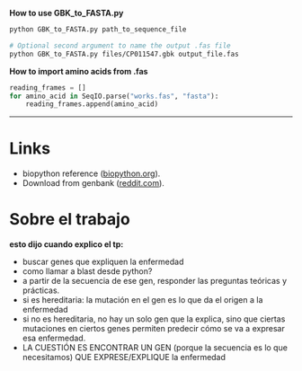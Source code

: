 **How to use GBK_to_FASTA.py**
```bash
python GBK_to_FASTA.py path_to_sequence_file

# Optional second argument to name the output .fas file
python GBK_to_FASTA.py files/CP011547.gbk output_file.fas
```

**How to import amino acids from .fas**
```python
reading_frames = []
for amino_acid in SeqIO.parse("works.fas", "fasta"):
    reading_frames.append(amino_acid)
```


---

# Links
* biopython reference ([biopython.org](http://biopython.org/DIST/docs/tutorial/Tutorial.html)).
* Download from genbank ([reddit.com](https://www.reddit.com/r/bioinformatics/comments/5h4qnc/what_is_the_best_way_to_download_genbank_data/)).

# Sobre el trabajo

**esto dijo cuando explico el tp:**
* buscar genes que expliquen la enfermedad
* como llamar a blast desde python?
* a partir de la secuencia de ese gen, responder las preguntas teóricas y prácticas.
* si es hereditaria: la mutación en el gen es lo que da el origen a la enfermedad
* si no es hereditaria, no hay un solo gen que la explica, sino que ciertas mutaciones en ciertos genes permiten predecir cómo se va a expresar esa enfermedad. 
* LA CUESTIÓN ES ENCONTRAR UN GEN (porque la secuencia es lo que necesitamos) QUE EXPRESE/EXPLIQUE la enfermedad





